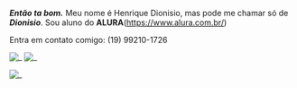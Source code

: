 **_Então ta bom._**
Meu nome é Henrique Dionisio, mas pode me chamar só de **_Dionisio_**.
Sou aluno do **ALURA**(https://www.alura.com.br/)

Entra em contato comigo:
(19) 99210-1726

![_](https://media1.tenor.com/m/b9ezjMii56MAAAAC/ygona.gif) ![_](https://media1.tenor.com/m/YBUE51k7Y5QAAAAd/agatah-nunes-ria-agatha-nunes.gif)

![_](https://media1.tenor.com/m/vrSXCNUCBTIAAAAd/byuntear-maria-cururu.gif)
